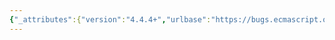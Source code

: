 ```yaml
---
{"_attributes":{"version":"4.4.4+","urlbase":"https://bugs.ecmascript.org/","maintainer":"dherman@mozilla.com"},"bug":{"bug_id":1072,"creation_ts":"2012-11-27 12:05:00 -0800","short_desc":"8.5.6: undefined \"trapResult\"","delta_ts":"2012-12-21 18:08:53 -0800","product":"Draft for 6th Edition","component":"editorial issue","version":"Rev 12: November 22, 2012 Draft","rep_platform":"All","op_sys":"All","bug_status":"RESOLVED","resolution":"FIXED","priority":"Normal","bug_severity":"normal","everconfirmed":true,"reporter":{"uid":"jmdyck","name":"Michael Dyck"},"assigned_to":{"uid":"allen","name":"Allen Wirfs-Brock"},"long_desc":[{"commentid":2873,"comment_count":0,"who":{"uid":"jmdyck","name":"Michael Dyck"},"bug_when":"2012-11-27 12:05:30 -0800","thetext":"In 8.5.6 \"[[GetOwnProperty]] (P)\",\nstep 12 says:\n    If trapResult is undefined, then\nbut 'trapResult' is not defined.\n\nChange to \"trapResultObj\"."},{"commentid":2959,"comment_count":1,"who":{"uid":"allen","name":"Allen Wirfs-Brock"},"bug_when":"2012-12-01 11:08:34 -0800","thetext":"fixed in rev 13 editor's draft"}]}}
---
```

